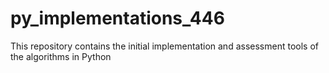 # py_implementations_446

This repository contains the initial implementation and assessment tools of the algorithms in Python
